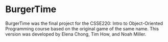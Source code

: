 # BurgerTime
BurgerTime was the final project for the CSSE220: Intro to Object-Oriented Programming course based on the original game of the same name. This version was developed by Elena Chong, Tim How, and Noah Miller.
